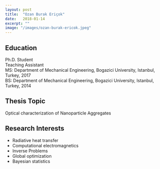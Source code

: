 ```yaml
---
layout: post
title:  "Ozan Burak Eriçok"
date:   2018-01-14
excerpt: ""
image: "/images/ozan-burak-ericok.jpeg"
---
```


## Education
Ph.D. Student <br>
Teaching Assistant <br>
MS: Department of Mechanical Engineering, Bogazici University, Istanbul, Turkey, 2017 <br>
BS: Department of Mechanical Engineering, Bogazici University, Istanbul, Turkey, 2014 <br>

## Thesis Topic
Optical characterization of Nanoparticle Aggregates

## Research Interests
- Radiative heat transfer
- Computational electromagnetics
- Inverse Problems
- Global optimization
- Bayesian statistics
